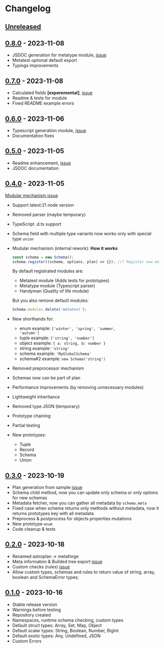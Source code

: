 # Changelog

## [Unreleased][unreleased]

<!--
## [1.0.0][] - 2023-11-00

- Release version
-->

<!-- ## [0.9.0][] - 2023-11-10

- Pre-release fixes
- Documentation enhancements
- Code quality improvements -->

## [0.8.0][] - 2023-11-08

- JSDOC generation for metatype module, [issue](https://github.com/astrohelm/metaforge/issues/11)
- Metatest optional default export
- Typings improvements

## [0.7.0][] - 2023-11-08

- Calculated fields **[experemental]**, [issue](https://github.com/astrohelm/metaforge/issues/21)
- Readme & tests for module
- Fixed README example errors

## [0.6.0][] - 2023-11-06

- Typescript generation module, [issue](https://github.com/astrohelm/metaforge/issues/5)
- Documentation fixes

## [0.5.0][] - 2023-11-05

- Readme enhancement, [issue](https://github.com/astrohelm/metaforge/issues/11)
- JSDOC documentation

## [0.4.0][] - 2023-11-05

[Modular mechanism issue](https://github.com/astrohelm/metaforge/issues/17)

- Support latest:21 node version
- Removed parser (maybe temporary)
- TypeScript .d.ts support
- Schema field with multiple type variants now works only with special type <code>union</code>
- Modular mechanism (internal rework): **How it works**

  ```js
  const schema = new Schema();
  schema.register((schema, options, plan) => {}); //? Register new module
  ```

  By default registrated modules are:

  - Metatest module (Adds tests for prototypes)
  - Metatype module (Typescript parser)
  - Handyman (Quality of life module)

  But you also remove default modules:

  ```js
  Schema.modules.delete('metatest');
  ```

- New shorthands for:
  - enum example: <code>['winter', 'spring', 'summer, 'autumn']</code>
  - tuple example: <code>['string', 'number']</code>
  - object example: <code>{ a: string, b: number }</code>
  - string example: <code>'string'</code>
  - schema example: <code>'MyGlobalSchema'</code>
  - schema#2 example: <code>new Schema('string')</code>
- Removed preprocessor mechanism
- Schemas now can be part of plan
- Performance improvements (by removing unnecessary modules)
- Lightweight inheritance
- Removed type JSON (temporary)
- Prototype chaining
- Partial testing
- New prototypes:
  - Tuple
  - Record
  - Schema
  - Union

## [0.3.0][] - 2023-10-19

- Plan generation from sample [issue](https://github.com/astrohelm/astroplan/issues/10)
- Schema child method, now you can update only schema or only options for new schemas
- Metadata fetcher, now you can gather all metadata by <code>schema.meta</code>
- Fixed case when schema returns only methods without metadata, now it returns prototypes key with
  all metadata
- Preprocess & postprocess for objects properties mutations
- New prototype <code>enum</code>
- Code cleanup & tests

## [0.2.0][] - 2023-10-18

- Renamed astroplan -> metaforge
- Meta information & Builded tree export [issue](https://github.com/astrohelm/astroplan/issues/8)
- Custom checks (rules) [issue](https://github.com/astrohelm/astroplan/issues/7)
- Allow custom types, schemas and rules to return value of string, array, boolean and SchemaError
  types;

## [0.1.0][] - 2023-10-16

- Stable release version
- Warnings before testing
- Repository created
- Namespaces, runtime schema checking, custom types
- Default struct types: Array, Set, Map, Object
- Default scalar types: String, Boolean, Number, BigInt
- Default exotic types: Any, Undefined, JSON
- Custom Errors

[unreleased]: https://github.com/astrohelm/metaforge/compare/v0.8.0...HEAD
[1.0.0]: https://github.com/astrohelm/metaforge/compare/v1.0.0...v1.0.0
[0.9.0]: https://github.com/astrohelm/metaforge/compare/v0.8.0...v0.9.0
[0.8.0]: https://github.com/astrohelm/metaforge/compare/v0.7.0...v0.8.0
[0.7.0]: https://github.com/astrohelm/metaforge/compare/v0.6.0...v0.7.0
[0.6.0]: https://github.com/astrohelm/metaforge/compare/v0.5.0...v0.6.0
[0.5.0]: https://github.com/astrohelm/metaforge/compare/v0.4.0...v0.5.0
[0.4.0]: https://github.com/astrohelm/metaforge/compare/v0.3.0...v0.4.0
[0.3.0]: https://github.com/astrohelm/metaforge/compare/v0.2.0...v0.3.0
[0.2.0]: https://github.com/astrohelm/metaforge/compare/v0.1.0...v0.2.0
[0.1.0]: https://github.com/astrohelm/metaforge/releases/tag/v0.1.0
